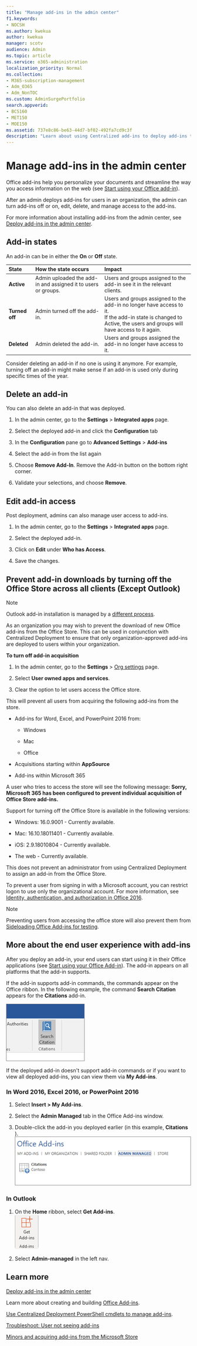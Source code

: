 ```yaml
---
title: "Manage add-ins in the admin center"
f1.keywords:
- NOCSH
ms.author: kwekua
author: kwekua
manager: scotv
audience: Admin
ms.topic: article
ms.service: o365-administration
localization_priority: Normal
ms.collection: 
- M365-subscription-management 
- Adm_O365
- Adm_NonTOC
ms.custom: AdminSurgePortfolio
search.appverid:
- BCS160
- MET150
- MOE150
ms.assetid: 737e8c86-be63-44d7-bf02-492fa7cd9c3f
description: "Learn about using Centralized add-ins to deploy add-ins to users and groups in your organization."
---
```


# Manage add-ins in the admin center

Office add-ins help you personalize your documents and streamline the way you access information on the web (see [Start using your Office add-in](https://support.microsoft.com/office/82e665c4-6700-4b56-a3f3-ef5441996862)). 

After an admin deploys add-ins for users in an organization, the admin can turn add-ins off or on, edit, delete, and manage access to the add-ins.

For more information about installing add-ins from the admin center, see [Deploy add-ins in the admin center](./manage-deployment-of-add-ins.md).
  
## Add-in states

An add-in can be in either the **On** or **Off** state.
  
|**State**|**How the state occurs**|**Impact**|
|:-----|:-----|:-----|
|**Active**  <br/> |Admin uploaded the add-in and assigned it to users or groups.  <br/> |Users and groups assigned to the add-in see it in the relevant clients.  <br/> |
|**Turned off**  <br/> |Admin turned off the add-in.  <br/> |Users and groups assigned to the add-in no longer have access to it.  <br/> If the add-in state is changed to Active, the users and groups will have access to it again.  <br/> |
|**Deleted**  <br/> |Admin deleted the add-in.  <br/> |Users and groups assigned the add-in no longer have access to it.  <br/> |
   
Consider deleting an add-in if no one is using it anymore. For example, turning off an add-in might make sense if an add-in is used only during specific times of the year.

## Delete an add-in

You can also delete an add-in that was deployed.

1. In the admin center, go to the **Settings** > **Integrated apps** page.

2. Select the deployed add-in and click the **Configuration** tab

3. In the **Configuration** pane go to **Advanced Settings** > **Add-ins**

4. Select the add-in from the list again

5. Choose **Remove Add-In**. Remove the Add-in button on the bottom right corner.

6. Validate your selections, and choose **Remove**.

## Edit add-in access

Post deployment, admins can also manage user access to add-ins.

1. In the admin center, go to the **Settings** > **Integrated apps** page.

2. Select the deployed add-in.

3. Click on **Edit** under **Who has Access**.

4. Save the changes.

## Prevent add-in downloads by turning off the Office Store across all clients (Except Outlook)

> [!NOTE]
> Outlook add-in installation is managed by a [different process](/exchange/clients-and-mobile-in-exchange-online/add-ins-for-outlook/specify-who-can-install-and-manage-add-ins).

As an organization you may wish to prevent the download of new Office add-ins from the Office Store. This can be used in conjunction with Centralized Deployment to ensure that only organization-approved add-ins are deployed to users within your organization.
  
**To turn off add-in acquisition**
  
1. In the admin center, go to the **Settings** \> [Org settings](https://go.microsoft.com/fwlink/p/?linkid=2053743) page.

3. Select **User owned apps and services**.
    
4. Clear the option to let users access the Office store.

This will prevent all users from acquiring the following add-ins from the store.
  
- Add-ins for Word, Excel, and PowerPoint 2016 from:
    
  - Windows
    
  - Mac
    
  - Office
    
    
- Acquisitions starting within **AppSource**
    
- Add-ins within Microsoft 365
    
A user who tries to access the store will see the following message: **Sorry, Microsoft 365 has been configured to prevent individual acquisition of Office Store add-ins.**
  
Support for turning off the Office Store is available in the following versions:
  
- Windows: 16.0.9001 - Currently available.
    
- Mac: 16.10.18011401 - Currently available.
    
- iOS: 2.9.18010804 - Currently available.
    
- The web - Currently available.
    
This does not prevent an administrator from using Centralized Deployment to assign an add-in from the Office Store.
  
To prevent a user from signing in with a Microsoft account, you can restrict logon to use only the organizational account. For more information, see [Identity, authentication, and authorization in Office 2016](/DeployOffice/security/identity-authentication-and-authorization-in-office).  

> [!NOTE]
> Preventing users from accessing the office store will also prevent them from [Sideloading Office Add-ins for testing](/office/dev/add-ins/testing/create-a-network-shared-folder-catalog-for-task-pane-and-content-add-ins).

## More about the end user experience with add-ins

After you deploy an add-in, your end users can start using it in their Office applications (see [Start using your Office Add-in](https://support.microsoft.com/office/82e665c4-6700-4b56-a3f3-ef5441996862)). The add-in appears on all platforms that the add-in supports.
  
If the add-in supports add-in commands, the commands appear on the Office ribbon. In the following example, the command **Search Citation** appears for the **Citations** add-in. 

![Office ribbon with Search Citations](../../media/553b0c0a-65e9-4746-b3b0-8c1b81715a86.png)
  
If the deployed add-in doesn't support add-in commands or if you want to view all deployed add-ins, you can view them via **My Add-ins**. 
  
### In Word 2016, Excel 2016, or PowerPoint 2016

1. Select **Insert \> My Add-ins**. 
    
2. Select the **Admin Managed** tab in the Office Add-ins window. 
    
3. Double-click the add-in you deployed earlier (in this example, **Citations** ). <br/>![Admin Managed tab of the Office Add-ins page](../../media/fd36ba81-9882-40f0-9fce-74f991aa97d5.png)
  
### In Outlook

1. On the **Home** ribbon, select **Get Add-ins**.<br/>![Store button in Outlook](../../media/getaddinsicon.png)
  
2. Select **Admin-managed** in the left nav. 

## Learn more

[Deploy add-ins in the admin center](./manage-deployment-of-add-ins.md)

Learn more about creating and building [Office Add-ins](/office/dev/add-ins/overview/office-add-ins).
  
[Use Centralized Deployment PowerShell cmdlets to manage add-ins](../../enterprise/use-the-centralized-deployment-powershell-cmdlets-to-manage-add-ins.md).
  
[Troubleshoot: User not seeing add-ins](/office365/troubleshoot/access-management/user-not-seeing-add-ins)

[Minors and acquiring add-ins from the Microsoft Store](./minors-and-acquiring-addins-from-the-store.md)
